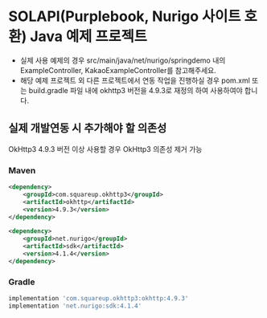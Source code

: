 # SOLAPI(Purplebook, Nurigo 사이트 호환) Java 예제 프로젝트

* 실제 사용 예제의 경우 src/main/java/net/nurigo/springdemo 내의 ExampleController, KakaoExampleController를 참고해주세요.
* 해당 예제 프로젝트 외 다른 프로젝트에서 연동 작업을 진행하실 경우 pom.xml 또는 build.gradle 파일 내에 okhttp3 버전을 4.9.3로 재정의 하여 사용하여야 합니다.

## 실제 개발연동 시 추가해야 할 의존성  

OkHttp3 4.9.3 버전 이상 사용할 경우 OkHttp3 의존성 제거 가능  

### Maven
```xml
<dependency>
    <groupId>com.squareup.okhttp3</groupId>
    <artifactId>okhttp</artifactId>
    <version>4.9.3</version>
</dependency>

<dependency>
    <groupId>net.nurigo</groupId>
    <artifactId>sdk</artifactId>
    <version>4.1.4</version>
</dependency>
```

### Gradle
```groovy
implementation 'com.squareup.okhttp3:okhttp:4.9.3'
implementation 'net.nurigo:sdk:4.1.4'
```
